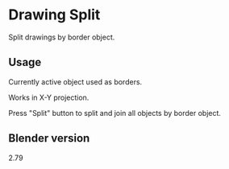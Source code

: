 # Drawing Split

Split drawings by border object.

Usage
-
Currently active object used as borders.

Works in X-Y projection.

Press "Split" button to split and join all objects by border object.

Blender version
-
2.79